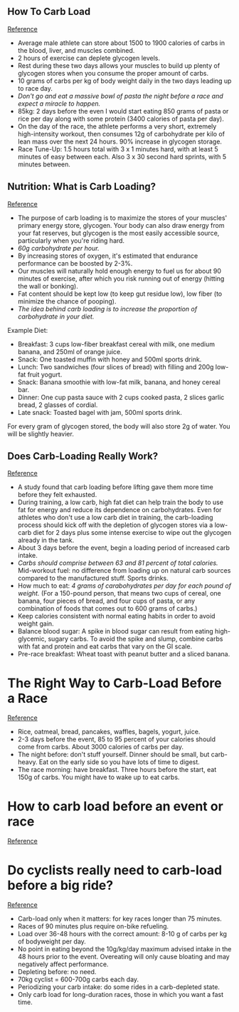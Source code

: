 ## How To Carb Load
[Reference](https://cyclingtips.com/2009/05/how-to-carb-load/)

- Average male athlete can store about 1500 to 1900 calories of carbs in the blood, liver, and muscles combined.
- 2 hours of exercise can deplete glycogen levels.
- Rest during these two days allows your muscles to build up plenty of glycogen stores when you consume the proper amount of carbs.
- 10 grams of carbs per kg of body weight daily in the two days leading up to race day.
- *Don't go and eat a massive bowl of pasta the night before a race and expect a miracle to happen.*
- 85kg: 2 days before the even I would start eating 850 grams of pasta or rice per day along with some protein (3400 calories of pasta per day).
- On the day of the race, the athlete performs a very short, extremely high-intensity workout, then consumes 12g of carbohydrate per kilo of lean mass over the next 24 hours. 90% increase in glycogen storage.
- Race Tune-Up: 1.5 hours total with 3 x 1 minutes hard, with at least 5 minutes of easy between each. Also 3 x 30 second hard sprints, with 5 minutes between.

## Nutrition: What is Carb Loading?
[Reference](https://roadcyclinguk.com/how-to/nutrition-what-is-carb-loading.html)

- The purpose of carb loading is to maximize the stores of your muscles' primary energy store, glycogen. Your body can also draw energy from your fat reserves, but glycogen is the most easily accessible source, particularly when you're riding hard.
- *60g carbohydrate per hour.*
- By increasing stores of oxygen, it's estimated that endurance performance can be boosted by 2-3%.
- Our muscles will naturally hold enough energy to fuel us for about 90 minutes of exercise, after which you risk running out of energy (hitting the wall or bonking).
- Fat content should be kept low (to keep gut residue low), low fiber (to minimize the chance of pooping).
- *The idea behind carb loading is to increase the proportion of carbohydrate in your diet.*

Example Diet:

- Breakfast: 3 cups low-fiber breakfast cereal with milk, one medium banana, and 250ml of orange juice.
- Snack: One toasted muffin with honey and 500ml sports drink.
- Lunch: Two sandwiches (four slices of bread) with filling and 200g low-fat fruit yogurt.
- Snack: Banana smoothie with low-fat milk, banana, and honey cereal bar.
- Dinner: One cup pasta sauce with 2 cups cooked pasta, 2 slices garlic bread, 2 glasses of cordial.
- Late snack: Toasted bagel with jam, 500ml sports drink.

For every gram of glycogen stored, the body will also store 2g of water. You will be slightly heavier.

## Does Carb-Loading Really Work?
[Reference](https://greatist.com/fitness/does-carb-loading-really-work)

- A study found that carb loading before lifting gave them more time before they felt exhausted.
- During training, a low carb, high fat diet can help train the body to use fat for energy and reduce its dependence on carbohydrates. Even for athletes who don't use a low carb diet in training, the carb-loading process should kick off with the depletion of glycogen stores via a low-carb diet for 2 days plus some intense exercise to wipe out the glycogen already in the tank.
- About 3 days before the event, begin a loading period of increased carb intake.
- *Carbs should comprise between 63 and 81 percent of total calories.* Mid-workout fuel: no difference from loading up on natural carb sources compared to the manufactured stuff. Sports drinks.
- How much to eat: *4 grams of carabohydrates per day for each pound of weight.* (For a 150-pound person, that means two cups of cereal, one banana, four pieces of bread, and four cups of pasta, or any combination of foods that comes out to 600 grams of carbs.)
- Keep calories consistent with normal eating habits in order to avoid weight gain.
- Balance blood sugar: A spike in blood sugar can result from eating high-glycemic, sugary carbs. To avoid the spike and slump, combine carbs with fat and protein and eat carbs that vary on the GI scale.
- Pre-race breakfast: Wheat toast with peanut butter and a sliced banana.

# The Right Way to Carb-Load Before a Race
[Reference](https://www.runnersworld.com/nutrition-weight-loss/a20826888/the-right-way-to-carbo-load-before-a-race/)

- Rice, oatmeal, bread, pancakes, waffles, bagels, yogurt, juice.
- 2-3 days before the event, 85 to 95 percent of your calories should come from carbs. About 3000 calories of carbs per day.
- The night before: don't stuff yourself. Dinner should be small, but carb-heavy. Eat on the early side so you have lots of time to digest.
- The race morning: have breakfast. Three hours before the start, eat 150g of carbs. You might have to wake up to eat carbs.

# How to carb load before an event or race
[Reference](https://www.cyclingweekly.com/news/latest-news/how-to-carb-load-before-an-event-or-race-211397)
# Do cyclists really need to carb-load before a big ride?
[Reference](https://www.cyclingweekly.com/news/latest-news/do-cyclists-really-need-to-carb-load-before-a-big-ride-284707)

- Carb-load only when it matters: for key races longer than 75 minutes.
- Races of 90 minutes plus require on-bike refueling.
- Load over 36-48 hours with the correct amount: 8-10 g of carbs per kg of bodyweight per day.
- No point in eating beyond the 10g/kg/day maximum advised intake in the 48 hours prior to the event. Overeating will only cause bloating and may negatively affect performance.
- Depleting before: no need.
- 70kg cyclist = 600-700g carbs each day.
- Periodizing your carb intake: do some rides in a carb-depleted state.
- Only carb load for long-duration races, those in which you want a fast time.
